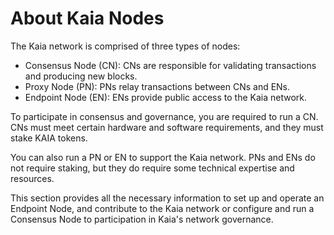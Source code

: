 # About Kaia Nodes

The Kaia network is comprised of three types of nodes:

- Consensus Node (CN): CNs are responsible for validating transactions and producing new blocks.
- Proxy Node (PN): PNs relay transactions between CNs and ENs.
- Endpoint Node (EN): ENs provide public access to the Kaia network.

To participate in consensus and governance, you are required to run a CN. CNs must meet certain hardware and software requirements, and they must stake KAIA tokens.

You can also run a PN or EN to support the Kaia network. PNs and ENs do not require staking, but they do require some technical expertise and resources.

This section provides all the necessary information to set up and operate an Endpoint Node, and contribute to the Kaia network or configure and run a Consensus Node to participation in Kaia's network governance.